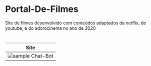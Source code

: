 # Portal-De-Filmes

Site de filmes desenvolvido com conteúdos adaptados da netflix, do youtube, e do adorocinema no ano de 2020

# 
|Site|
| --- |
| ![sample Chat-Bot](https://i.imgur.com/TexKE7Z.gif) | 
